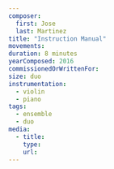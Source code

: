 ```yaml
---
composer:
  first: Jose
  last: Martinez
title: "Instruction Manual"
movements:
duration: 8 minutes
yearComposed: 2016
commissionedOrWrittenFor:
size: duo
instrumentation:
  - violin
  - piano
tags:
  - ensemble
  - duo
media:
  - title:
    type:
    url:
---
```

